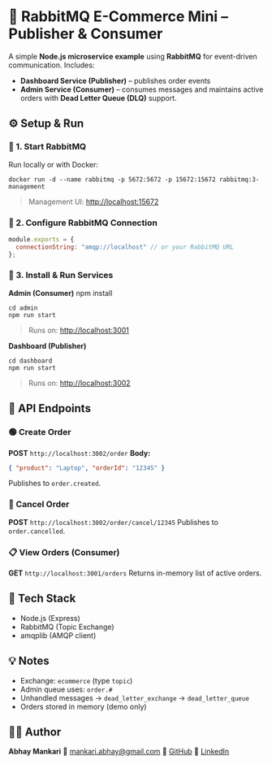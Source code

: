 # 🐇 RabbitMQ E-Commerce Mini – Publisher & Consumer

A simple **Node.js microservice example** using **RabbitMQ** for event-driven communication.
Includes:

* **Dashboard Service (Publisher)** – publishes order events
* **Admin Service (Consumer)** – consumes messages and maintains active orders with **Dead Letter Queue (DLQ)** support.

## ⚙️ Setup & Run

### 🧩 1. Start RabbitMQ

Run locally or with Docker:

```
docker run -d --name rabbitmq -p 5672:5672 -p 15672:15672 rabbitmq:3-management
```

> Management UI: [http://localhost:15672](http://localhost:15672)

### 🧾 2. Configure RabbitMQ Connection

```js
module.exports = {
  connectionString: "amqp://localhost" // or your RabbitMQ URL
};
```

### 🚀 3. Install & Run Services

**Admin (Consumer)**
npm install

```
cd admin
npm run start
```
> Runs on: [http://localhost:3001](http://localhost:3001)

**Dashboard (Publisher)**

```
cd dashboard
npm run start
```
> Runs on: [http://localhost:3002](http://localhost:3002)

## 📡 API Endpoints

### 🟢 Create Order

**POST** `http://localhost:3002/order`
**Body:**

```json
{ "product": "Laptop", "orderId": "12345" }
```

Publishes to `order.created`.

### 🔴 Cancel Order

**POST** `http://localhost:3002/order/cancel/12345`
Publishes to `order.cancelled`.

### 📋 View Orders (Consumer)

**GET** `http://localhost:3001/orders`
Returns in-memory list of active orders.

## 🧰 Tech Stack

* Node.js (Express)
* RabbitMQ (Topic Exchange)
* amqplib (AMQP client)

## 💡 Notes

* Exchange: `ecommerce` (type `topic`)
* Admin queue uses: `order.#`
* Unhandled messages → `dead_letter_exchange` → `dead_letter_queue`
* Orders stored in memory (demo only)

## 👨‍💻 Author

**Abhay Mankari**
📧 [mankari.abhay@gmail.com](mailto:mankari.abhay@gmail.com)
🐙 [GitHub](https://github.com/MkAbhay)
💼 [LinkedIn](https://www.linkedin.com/in/abhay-mankari-112b66246/)

